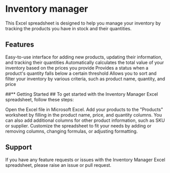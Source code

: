 # **Inventory manager**
This Excel spreadsheet is designed to help you manage your inventory by tracking the products you have in stock and their quantities.

## **Features** 

Easy-to-use interface for adding new products, updating their information, and tracking their quantities
Automatically calculates the total value of your inventory based on the prices you provide
Provides a status when a product's quantity falls below a certain threshold
Allows you to sort and filter your inventory by various criteria, such as product name, quantity, and price

##** Getting Started ##
To get started with the Inventory Manager Excel spreadsheet, follow these steps:

Open the Excel file in Microsoft Excel.
Add your products to the "Products" worksheet by filling in the product name, price, and quantity columns. You can also add additional columns for other product information, such as SKU or supplier.
Customize the spreadsheet to fit your needs by adding or removing columns, changing formulas, or adjusting formatting.

## **Support**
If you have any feature requests or issues with the Inventory Manager Excel spreadsheet, please raise an issue or pull request.

